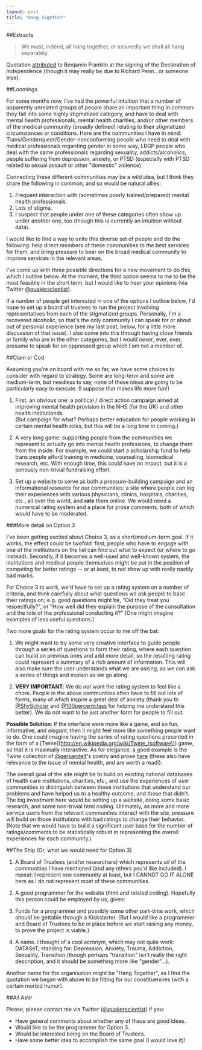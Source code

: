 ```yaml
---
layout: post
title: "Hang Together"
---
```



##Extracts

> We must, indeed, all hang together, or assuredly we shall all hang separately.  

Quotation [attributed](http://en.wikiquote.org/wiki/Benjamin_Franklin) to Benjamin Franklin at the signing of the Declaration of Independence (though it may really be due to Richard Penn...or someone else).  


##Loomings

For some months now, I've had the powerful intuition that a number of apparently unrelated groups of people share an important thing in common: they fall into some highly stigmatized category, and have to deal with mental health professionals, mental health charities, and/or other members of the medical community (broadly defined) relating to their stigmatized circumstances or conditions. Here are the communities I have in mind: Trans/Genderqueer/Gender-nonconforming people who need to deal with medical professionals regarding gender in some way, LBGP people who deal with the same professionals regarding sexuality, addicts/alcoholics, people suffering from depression, anxiety, or PTSD (especially with PTSD related to sexual assault or other "domestic" violence).

Connecting these different communities may be a wild idea, but I think they share the following in common, and so would be natural allies:  

1. Frequent interaction with (sometimes poorly trained/prepared) mental health professionals.
1. Lots of stigma.
1. I suspect that people under one of these categories often show up under another one, too (though this is currently an intuition without data).

I would like to find a way to unite this diverse set of people and do the following: help direct members of these communities to the best services for them, and bring pressure to bear on the broad medical community to improve services in the relevant areas.

I've come up with three possible directions for a new movement to do this, which I outline below. At the moment, the third option seems to me to be the most feasible in the short term, but I would like to hear your opinions (via Twitter [@quakerscientist](https://twitter.com/quakerscientist)).

If a number of people get interested in one of the options I outline below, I'd hope to set up a board of trustees to run the project involving representatives from each of the stigmatized groups. Personally, I'm a recovered alcoholic, so that's the only community I can speak for or about out of personal experience (see my last post, below, for a little more discussion of that issue). I also come into this through having close friends or family who are in the other categories, but I would *never*, ever, ever, presume to speak for an oppressed group which I am not a member of.


##Clam or Cod


Assuming you're on board with me so far, we have some choices to consider with regard to strategy. Some are long-term and some are medium-term, but needless to say, none of these ideas are going to be particularly easy to execute. (I suppose that makes life more fun!)

1.  First, an obvious one: a political / direct action campaign aimed at improving mental health provision in the NHS (for the UK) and other health institutionds.  
(But campaign for what? Perhaps better education for people working in certain mental health roles, but this will be a long time in coming.)

2.  A very long game: supporting people from the communities we represent to actually go into mental health professions, to change them from the inside. For example, we could start a scholarship fund to help trans people afford training in medicine, counseling, biomedical research, etc. With enough time, this could have an impact, but it is a seriously non-trivial fundraising effort.

3.  Set up a website to serve as both a pressure-building campaign and an informational resource for our communities: a site where people can log their experiences with various physicians, clinics, hospitals, charities, etc., all over the world, and **rate** them online. We would need a numerical rating system and a place for prose comments, both of which would have to be moderated.

###More detail on Option 3

I've been getting excited about Choice 3, as a short/medium-term goal. If it works, the effect could be twofold: first, people who have to engage with one of the institutions on the list can find out what to expect (or where to go instead). Secondly, if it becomes a well-used and well-known system, the institutions and medical people themselves might be put in the position of competing for better ratings -- or at least, to not show up with really nastily bad marks.

For Choice 3 to work, we'd have to set up a rating system on a number of criteria, and think carefully about what questions we ask people to base their ratings on; e.g. good questions might be, "Did they treat you respectfully?", or "How well did they explain the purpose of the consultation and the role of the professional conducting it?"
(One might imagine examples of less useful questions.)

Two more goals for the rating system occur to me off the bat:

1. We might want to try some very creative interface to guide people through a series of questions to form their rating, where each question can build on previous ones and add more detail, so the resulting rating could represent a summary of a rich amount of information. This will also make sure the user understands what we are asking, as we can ask a series of things and explain as we go along.

2. **VERY IMPORTANT**: We do *not* want the rating system to feel like a chore. People in the above communities often have to fill out lots of forms, many of which inspire a great deal of anxiety (thank you to [@ShyScholar](https://twitter.com/ShyScholar) and [@100percentclass](https://twitter.com/100percentclass) for helping me understand this better). We do not want to be just another form for people to fill out.

**Possible Solution**: If the interface were more like a game, and so fun, informative, and *elegant*, then it might feel more like something people want to do. One could imagine having the series of rating questions presented in the form of a [Twine](http://en.wikipedia.org/wiki/Twine_(software\)) game, so that it is maximally interactive. As for elegance, a good example is the Twine collection of [@gersandelf](https://twitter.com/gersandelf)'s poetry and prose [here](http://gersande.com/notebook/) (these also have relevance to the issue of mental health, and are worth a read!).

The overall goal of the site might be to build on existing national databases of health care institutions, charities, etc., and use the experiences of user communities to distinguish between those institutions that understand our problems and have helped us to a healthy outcome, and those that didn't. The big investment here would be setting up a website, doing some basic research, and some non-trivial html coding. Ultimately, as more and more service users from the relevant communities interact with the site, pressure will build on those institutions with bad ratings to change their behavior.
(Note that we would have to build a significant user base for the number of ratings/comments to be statistically robust in representing the overall experiences for each community.)


##The Ship (Or, what we would need for Option 3)

1. A Board of Trustees (and/or researchers) which represents *all* of the communities I have mentioned (and any others you'd like included). I repeat: I represent one community at least, but I CANNOT GO IT ALONE here as I do not represent most of these communities.

2. A good programmer for the website (html and related coding). Hopefully this person could be employed by us, given:

3. Funds for a programmer and possibly some other part-time work, which should be gettable through a Kickstarter. (But I would like a programmer and Board of Trustees to be in place before we start raising any money, to prove the project is viable.)

4. A name. I thought of a cool acronym, which may not quite work: DATASeT, standing for: Depression, Anxiety, Trauma, Addiction, Sexuality, Transition (though perhaps "transition" isn't really the right description, and it should be something more like "gender"...).

Another name for the organisation might be "Hang Together", as I find the quotation we began with above to be fitting for our constituencies (with a certain morbid humor).

##All Astir

Please, please contact me via Twitter ([@quakerscientist](https://twitter.com/quakerscientist)) if you:  

* Have general comments about whether any of these are good ideas.
* Would like to be the programmer for Option 3.
* Would be interested being on the Board of Trustees.
* Have some better idea to accomplish the same goal (I would love it)!

